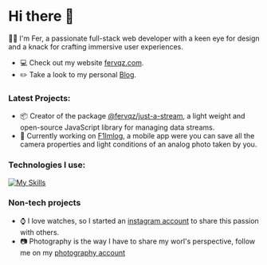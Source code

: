 # Hi there 👋

👨‍💻 I'm Fer, a passionate full-stack web developer with a keen eye for design and a knack for crafting immersive user experiences.
- 💻 Check out my website [fervqz.com](https://fervqz.com).
- ✏️ Take a look to my personal [Blog](http://blog.fervqz.com/).

### Latest Projects:
- 📦 Creator of the package [@fervqz/just-a-stream](https://www.npmjs.com/package/@fervqz/just-a-stream), a light weight and open-source JavaScript library for managing data streams.
- 🔭 Currently working on [F1lmlog](https://f1lmlog.com/), a mobile app were you can save all the camera properties and light conditions of an analog photo taken by you.

### Technologies I use:
[![My Skills](https://skillicons.dev/icons?i=ts,js,html,css,react,astro,angular,nextjs,cypress,aws,tailwind,git)](https://skillicons.dev)

### Non-tech projects
- ⌚️ I love watches, so I started an [instagram account](https://www.instagram.com/fers.watches/) to share this passion with others.
- 📷 Photography is the way I have to share my worl's perspective, follow me on my [photography account](https://www.instagram.com/fervaas/)

